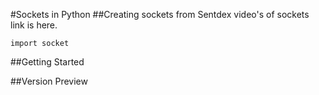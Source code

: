 #Sockets in Python
##Creating sockets from Sentdex video's of sockets link is here.

```import socket```

##Getting Started

##Version Preview

